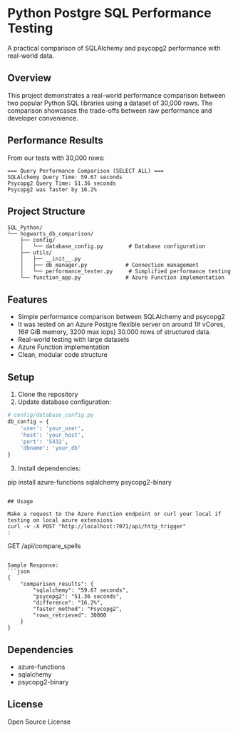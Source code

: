 # Python Postgre SQL Performance Testing

A practical comparison of SQLAlchemy and psycopg2 performance with real-world data.

## Overview

This project demonstrates a real-world performance comparison between two popular Python SQL libraries using a dataset of 30,000 rows. The comparison showcases the trade-offs between raw performance and developer convenience.

## Performance Results

From our tests with 30,000 rows:
```
=== Query Performance Comparison (SELECT ALL) ===
SQLAlchemy Query Time: 59.67 seconds
Psycopg2 Query Time: 51.36 seconds
Psycopg2 was faster by 16.2%
```

## Project Structure

```
SQL_Python/
└── hogwarts_db_comparison/
    ├── config/
    │   └── database_config.py        # Database configuration
    ├── utils/
    │   ├── __init__.py
    │   ├── db_manager.py            # Connection management
    │   └── performance_tester.py     # Simplified performance testing
    └── function_app.py              # Azure Function implementation
```

## Features

- Simple performance comparison between SQLAlchemy and psycopg2
- It was tested on an Azure Postgre flexible server on around 1# vCores, 16# GiB memory, 3200 max iops)
 30.000 rows of structured data. 
- Real-world testing with large datasets
- Azure Function implementation
- Clean, modular code structure

## Setup

1. Clone the repository
2. Update database configuration:
```python
# config/database_config.py
db_config = {
    'user': 'your_user',
    'host': 'your_host',
    'port': '5432',
    'dbname': 'your_db'
}
```
3. Install dependencies:

pip install azure-functions sqlalchemy psycopg2-binary
```

## Usage

Make a request to the Azure Function endpoint or curl your local if testing on local azure extensions
curl -v -X POST "http://localhost:7071/api/http_trigger"
:
```
GET /api/compare_spells
```

Sample Response:
```json
{
    "comparison_results": {
        "sqlalchemy": "59.67 seconds",
        "psycopg2": "51.36 seconds",
        "difference": "16.2%",
        "faster_method": "Psycopg2",
        "rows_retrieved": 30000
    }
}
```

## Dependencies
- azure-functions
- sqlalchemy
- psycopg2-binary

## License
Open Source License
